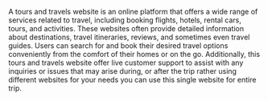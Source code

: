 A tours and travels website is an online platform that offers a wide range of services related to travel, including booking flights, hotels, rental cars, tours, and activities. These websites often provide detailed information about destinations, travel itineraries, reviews, and sometimes even travel guides. Users can search for and book their desired travel options conveniently from the comfort of their homes or on the go. Additionally, this tours and travels website offer live customer support to assist with any inquiries or issues that may arise during, or after the trip rather using different websites for your needs you can use this single website for entire trip.
